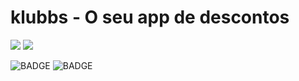 # klubbs - O seu app de descontos

![](https://img.shields.io/badge/TypeScript-007ACC?style=for-the-badge&logo=typescript&logoColor=white) ![](https://img.shields.io/badge/React_Native-20232A?style=for-the-badge&logo=react&logoColor=61DAFB)

![BADGE](https://github.com/klubbs/app-user/actions/workflows/ios-production.yml/badge.svg)
![BADGE](https://github.com/klubbs/app-user/actions/workflows/android-production.yml/badge.svg)
